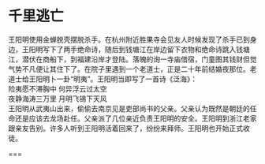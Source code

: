 # 千里逃亡

王阳明使用金蝉脱壳摆脱杀手。在杭州附近胜果寺会见友人时候发现了杀手已到身边，王阳明写下了两手绝命诗，随后到钱塘江在岸边留下衣物和绝命诗跳入钱塘江，潜伏在商船下，到福建沿岸才登陆。落魄的询一寺庙借宿，门童图其钱财但觉气势不凡便让其住下了。在院子里遇到一个老道士，正是二十年前结婚夜那位。老道士给王阳明卜一卦“明夷”。王阳明当即写了一首诗《泛海》：  
险夷愿不滞胸中 何异浮云过太空  
夜静海涛三万里 月明飞锡下天风  
王阳明从武夷山出来，偷偷去南京见是吏部尚书的父亲。父亲认为既然是朝廷的任命还是应该去龙场赴任。父亲派了几位亲近负责王阳明的安全。王阳明到浙江老家跟亲友告别。许多人听到王阳明活着回来了，纷纷来拜师。王阳明也开始正式收徒。

===

